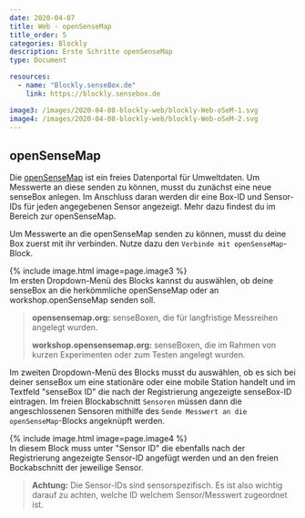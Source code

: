 ```yaml
---
date: 2020-04-07
title: Web - openSenseMap
title_order: 5
categories: Blockly
description: Erste Schritte openSenseMap
type: Document

resources:
  - name: "Blockly.senseBox.de"
    link: https://blockly.sensebox.de

image3: /images/2020-04-08-blockly-web/blockly-Web-oSeM-1.svg
image4: /images/2020-04-08-blockly-web/blockly-Web-oSeM-2.svg
---
```


## openSenseMap
Die [openSenseMap](https://www.opensensemap.org) ist ein freies Datenportal für Umweltdaten. Um Messwerte an diese senden zu können, musst du zunächst eine neue senseBox anlegen. Im Anschluss daran werden dir eine Box-ID und Sensor-IDs für jeden angegebenen Sensor angezeigt. Mehr dazu findest du im Bereich zur openSenseMap.

Um Messwerte an die openSenseMap senden zu können, musst du deine Box zuerst mit ihr verbinden. Nutze dazu den `Verbinde mit openSenseMap`-Block. 

{% include image.html image=page.image3 %}
<br>
Im ersten Dropdown-Menü des Blocks kannst du auswählen, ob deine senseBox an die herkömmliche openSenseMap oder an workshop.openSenseMap senden soll.

> **opensensemap.org:** senseBoxen, die für langfristige Messreihen angelegt wurden. 
> 
> **workshop.opensensemap.org:** senseBoxen, die im Rahmen von kurzen Experimenten oder zum Testen angelegt wurden.

Im zweiten Dropdown-Menü des Blocks musst du auswählen, ob es sich bei deiner senseBox um eine stationäre oder eine mobile Station handelt und im Textfeld "senseBox ID" die nach der Registrierung angezeigte senseBox-ID eintragen.
Im freien Blockabschnitt `Sensoren` müssen dann die angeschlossenen Sensoren mithilfe des `Sende Messwert an die openSenseMap`-Blocks angeknüpft werden.

{% include image.html image=page.image4 %}
<br>
In diesem Block muss unter "Sensor ID" die ebenfalls nach der Registrierung angezeigte Sensor-ID angefügt werden und an den freien Bockabschnitt der jeweilige Sensor.

> **Achtung:** Die Sensor-IDs sind sensorspezifisch. Es ist also wichtig darauf zu achten, welche ID welchem Sensor/Messwert zugeordnet ist.

